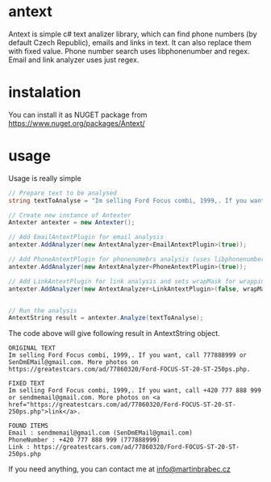 # antext
Antext is simple c# text analizer library, which can find phone numbers (by default Czech Republic), emails and links in text. It can also replace them with fixed value. Phone number search uses libphonenumber and regex. Email and link analyzer uses just regex. 

# instalation

You can install it as NUGET package from https://www.nuget.org/packages/Antext/ 

# usage

Usage is really simple

```csharp
// Prepare text to be analysed
string textToAnalyse = "Im selling Ford Focus combi, 1999,. If you want, call 777888999 or SenDmEMail@gmail.com. More photos on https://greatestcars.com/ad/77860320/Ford-FOCUS-1999-85kw.php.";

// Create new instance of Antexter
Antexter antexter = new Antexter();

// Add EmailAntextPlugin for email analysis
antexter.AddAnalyzer(new AntextAnalyzer<EmailAntextPlugin>(true));

// Add PhoneAntextPlugin for phonenumebrs analysis (uses libphonenumber)
antexter.AddAnalyzer(new AntextAnalyzer<PhoneAntextPlugin>(true));

// Add LinkAntextPlugin for link analysis and sets wrapMask for wrapping found items
antexter.AddAnalyzer(new AntextAnalyzer<LinkAntextPlugin>(false, wrapMask: "<a href=\"{0}\">link</a>")));


// Run the analysis
AntextString result = antexter.Analyze(textToAnalyse);
```

The code above will give following result in AntextString object.

````
ORIGINAL TEXT
Im selling Ford Focus combi, 1999,. If you want, call 777888999 or SenDmEMail@gmail.com. More photos on https://greatestcars.com/ad/77860320/Ford-FOCUS-ST-20-ST-250ps.php.

FIXED TEXT
Im selling Ford Focus combi, 1999,. If you want, call +420 777 888 999 or sendmemail@gmail.com. More photos on <a href="https://greatestcars.com/ad/77860320/Ford-FOCUS-ST-20-ST-250ps.php">link</a>.

FOUND ITEMS
Email : sendmemail@gmail.com (SenDmEMail@gmail.com)
PhoneNumber : +420 777 888 999 (777888999)
Link : https://greatestcars.com/ad/77860320/Ford-FOCUS-ST-20-ST-250ps.php
````

If you need anything, you can contact me at info@martinbrabec.cz

